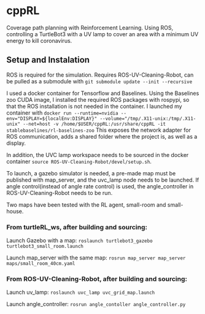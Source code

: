 # cppRL
Coverage path planning with Reinforcement Learning. Using ROS, controlling a TurtleBot3 with a UV lamp to cover an area with a minimum UV energy to kill coronavirus.
## Setup and Instalation 
ROS is required for the simulation. Requires ROS-UV-Cleaning-Robot, can be pulled as a submodule with `git submodule update --init --recursive` 

I used a docker container for Tensorflow and Baselines. Using the Baselines zoo CUDA image, I installed the required ROS packages with rospypi, so that the ROS installation is not needed in the container.
I launched my container with `docker run --runtime=nvidia --env="DISPLAY=${localEnv:DISPLAY}" --volume="/tmp/.X11-unix:/tmp/.X11-unix" --net=host -v /home/$USER/cppRL:/usr/share/cppRL -it stablebaselines/rl-baselines-zoo` This exposes the network adapter for ROS communication, adds a shared folder where the project is, as well as a display.

In addition, the UVC lamp workspace needs to be sourced in the docker container `source ROS-UV-Cleaning-Robot/devel/setup.sh`. 

To launch, a gazebo simulator is needed, a pre-made map must be published with map_server, and the uvc_lamp node needs to be launched. If angle control(instead of angle rate control) is used, the angle_controller in ROS-UV-Cleaning-Robot needs to be run.

Two maps have been tested with the RL agent, small-room and small-house.

### From turtleRL_ws, after building and sourcing:

Launch Gazebo with a map: `roslaunch turtlebot3_gazebo turtlebot3_small_room.launch`

Launch map_server with the same map: `rosrun map_server map_server maps/small_room_40cm.yaml`


### From ROS-UV-Cleaning-Robot, after building and sourcing:

Launch uv_lamp: `roslaunch uvc_lamp uvc_grid_map.launch`

Launch angle_controller: `rosrun angle_contoller angle_controller.py`

